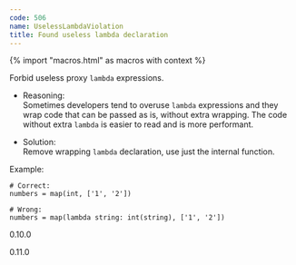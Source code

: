 ```yaml
---
code: 506
name: UselessLambdaViolation
title: Found useless lambda declaration
---
```


{% import "macros.html" as macros with context %}

Forbid useless proxy `lambda` expressions.

  - Reasoning:  
    Sometimes developers tend to overuse `lambda` expressions and they
    wrap code that can be passed as is, without extra wrapping. The code
    without extra `lambda` is easier to read and is more performant.

  - Solution:  
    Remove wrapping `lambda` declaration, use just the internal
    function.

Example:

    # Correct:
    numbers = map(int, ['1', '2'])
    
    # Wrong:
    numbers = map(lambda string: int(string), ['1', '2'])

<div class="versionadded">

0.10.0

</div>

<div class="versionchanged">

0.11.0

</div>